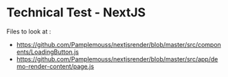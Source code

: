 # Technical Test - NextJS
Files to look at :
- https://github.com/Pamplemouss/nextjsrender/blob/master/src/components/LoadingButton.js
- https://github.com/Pamplemouss/nextjsrender/blob/master/src/app/demo-render-content/page.js

